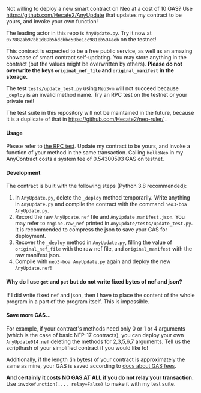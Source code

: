 Not willing to deploy a new smart contract on Neo at a cost of 10 GAS? Use https://github.com/Hecate2/AnyUpdate that updates my contract to be yours, and invoke your own function!  

The leading actor in this repo is `AnyUpdate.py`. Try it now at `0x7882ab97bb1d89b5bdcbbc50be1cc981eb594aeb` on the testnet!

This contract is expected to be a free public service, as well as an amazing showcase of smart contract self-updating. You may store anything in the contract (but the values might be overwritten by others). **Please do not overwrite the keys `original_nef_file` and `original_manifest` in the storage.**

The test `tests/update_test.py`  using `Neo3vm` will not succeed because `_deploy` is an invalid method name. Try an RPC test on the testnet or your private net!

The test suite in this repository will not be maintained in the future, because it is a duplicate of that in https://github.com/Hecate2/neo-ruler/ . 

#### Usage

Please refer to [the RPC test](tests/update_rpc_test.py). Update my contract to be yours, and invoke a function of your method in the same transaction. Calling `helloNeo` in my AnyContract costs a system fee of 0.54300593 GAS on testnet.

#### Development

The contract is built with the following steps (Python 3.8 recommended):

1. In `AnyUpdate.py`, delete the `_deploy` method temporarily. Write anything in `AnyUpdate.py` and compile the contract with the command `neo3-boa AnyUpdate.py`. 
2. Record the raw `AnyUpdate.nef` file and `AnyUpdate.manifest.json`. You may refer to `engine.raw_nef` printed in `AnyUpdate/tests/update_test.py`. It is recommended to compress the json to save your GAS for deployment. 
3. Recover the `_deploy` method in `AnyUpdate.py`, filling the value of `original_nef_file` with the raw nef file, and `original_manifest` with the raw manifest json. 
4. Compile with `neo3-boa AnyUpdate.py` again and deploy the new `AnyUpdate.nef`!

#### Why do I use `get` and `put` but do not write fixed bytes of nef and json?

If I did write fixed nef and json, then I have to place the content of the whole program in a part of the program itself. This is impossible. 

#### Save more GAS...

For example, if your contract's methods need only 0 or 1 or 4 arguments (which is the case of basic NEP-17 contracts), you can deploy your own `AnyUpdate014.nef` deleting the methods for 2,3,5,6,7 arguments. Tell us the scripthash of your simplified contract if you would like to!

Additionally, if the length (in bytes) of your contract is approximately the same as mine, your GAS is saved according to [docs about GAS fees](https://docs.neo.org/docs/en-us/reference/fees.html#storage-fee).

**And certainly it costs NO GAS AT ALL if you do not relay your transaction.** Use `invokefunction(..., relay=False)` to make it with my test suite. 

